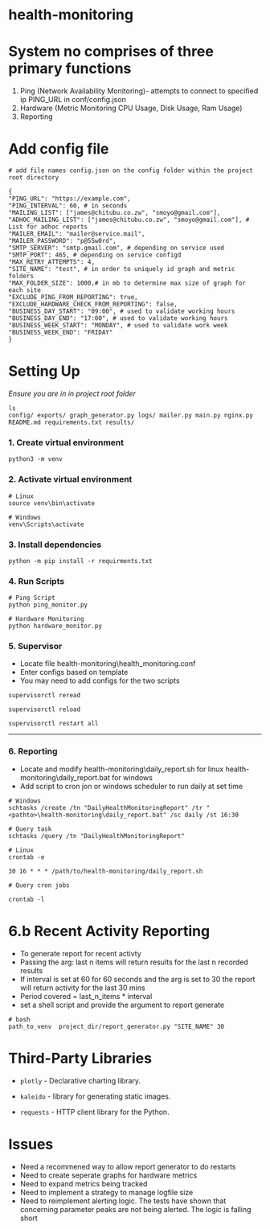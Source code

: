 # health-monitoring

# System no comprises of three primary functions

1. Ping (Network Availability Monitoring)- attempts to connect to specified ip PING_URL in conf/config.json
2. Hardware (Metric Monitoring CPU Usage, Disk Usage, Ram Usage)
3. Reporting

# Add config file

  

```
# add file names config.json on the config folder within the project root directory

{
"PING_URL": "https://example.com",
"PING_INTERVAL": 60, # in seconds
"MAILING_LIST": ["james@chitubu.co.zw", "smoyo@gmail.com"],
"ADHOC_MAILING_LIST": ["james@chitubu.co.zw", "smoyo@gmail.com"], # List for adhoc reports
"MAILER_EMAIL": "mailer@service.mail",
"MAILER_PASSWORD": "p@55w0rd",
"SMTP_SERVER": "smtp.gmail.com", # depending on service used
"SMTP_PORT": 465, # depending on service configd
"MAX_RETRY_ATTEMPTS": 4,
"SITE_NAME": "test", # in order to uniquely id graph and metric folders
"MAX_FOLDER_SIZE": 1000,# in mb to determine max size of graph for each site
"EXCLUDE_PING_FROM_REPORTING": true,
"EXCLUDE_HARDWARE_CHECK_FROM_REPORTING": false,
"BUSINESS_DAY_START": "09:00", # used to validate working hours
"BUSINESS_DAY_END": "17:00", # used to validate working hours
"BUSINESS_WEEK_START": "MONDAY", # used to validate work week
"BUSINESS_WEEK_END": "FRIDAY"
}
```

# Setting Up

  

*Ensure you are in in project root folder*

  
```
ls
config/ exports/ graph_generator.py logs/ mailer.py main.py nginx.py README.md requirements.txt results/
```
### 1. Create virtual environment

`python3 -m venv`

### 2. Activate virtual environment

```
# Linux
source venv\bin\activate

# Windows
venv\Scripts\activate
```

### 3. Install dependencies

`python -m pip install -r requirments.txt`
  
### 4. Run Scripts

```
# Ping Script
python ping_monitor.py

# Hardware Monitoring
python hardware_monitor.py

``` 

### 5. Supervisor

* Locate file health-monitoring\health_monitoring.conf
* Enter configs based on template
* You may need to add configs for the two scripts

`supervisorctl reread`

`supervisorctl reload`

`supervisorctl restart all`


***

### 6. Reporting

* Locate and modify health-monitoring\daily_report.sh for linux health-monitoring\daily_report.bat for windows
* Add script to cron jon or windows scheduler to run daily at set time

```
# Windows
schtasks /create /tn "DailyHealthMonitoringReport" /tr "<pathto>\health-monitoring\daily_report.bat" /sc daily /st 16:30

# Query task
schtasks /query /tn "DailyHealthMonitoringReport"

# Linux
crontab -e

30 16 * * * /path/to/health-monitoring/daily_report.sh

# Query cron jobs

crontab -l
```

# 6.b Recent Activity Reporting

* To generate report for recent activty
* Passing the arg: last n items will return results for the last n recorded results
* If interval is set at 60 for 60 seconds and the arg is set to 30 the report will return activity for the last 30 mins
* Period covered = last_n_items * interval
* set a shell script and provide the argument to report generate

```
# bash
path_to_venv  project_dir/report_generator.py "SITE_NAME" 30
```

# Third-Party Libraries

* `plotly` - Declarative charting library.

* `kaleido` - library for generating static images.

* `requests` - HTTP client library for the Python.

# Issues

* Need a recommened way to allow report generator to do restarts
* Need to create seperate graphs for hardware metrics
* Need to expand metrics being tracked
* Need to implement a strategy to manage logfile size
* Need to reimplement alerting logic. The tests have shown that concerning parameter peaks are not being alerted. The logic is falling short